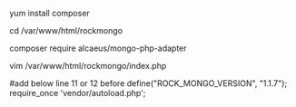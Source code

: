 
yum install composer

cd /var/www/html/rockmongo

 composer require alcaeus/mongo-php-adapter
 
 vim /var/www/html/rockmongo/index.php
 
 #add below line 11 or 12 before   define("ROCK_MONGO_VERSION", "1.1.7");
require_once 'vendor/autoload.php';
